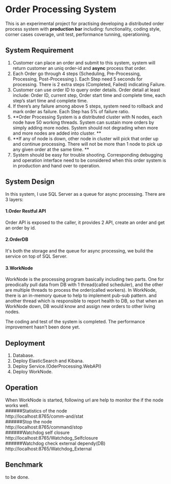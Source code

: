 # Order Processing System

This is an experimental project for practising developing a distributed order process system with **production bar** including: functionality, coding style, corner cases coverage, unit test, performance tunning, operationing.


## System Requirement
1.  Customer can place an order and submit to this system,  system will return customer an uniq order-id and **async** process that order. 
2.  Each Order go through 4 steps (Scheduling, Pre-Processing,  Processing,  Post-Processing ). Each Step need 5 seconds for processing.  There is 2 extra steps (Completed, Failed) indicating Failure.  
3.  Customer can use order ID to query order details.  Order detail at least include:  Order ID,  current step,  Order start time and complete time,  each step’s start time and complete time.   
4.  If there’s any failure among above 5 steps,  system need to rollback and mark order as failure.  Each Step has 5% of failure ratio. 
5.  **Order Processing System is a distributed cluster with N nodes,  each node have 50 working threads.   System can sustain more orders by simply adding more nodes.  System should not degrading when more and more nodes are added into cluster. **
6.  **If any of node is down,  other node in cluster will pick that order up and continue processing.   There will not be more than 1 node to pick up any given order at the same time. **
7.  System should be easy for trouble shooting.  Corresponding debugging and operation interface need to be considered when this order system is in production and hand over to operation. 


## System Design
In this system, I use SQL Server as a queue for async processing. There are 3 layers:
#### 1.Order Restful API
Order API is exposed to the caller, it provides 2 API, create an order and get an order by id.
#### 2.OrderDB
It's both the storage and the queue for async processing, we build the service on top of SQL Server.
#### 3.WorkNode
WorkNode is the processing program basically including two parts. One for preodically pull data from DB with 1 thread(called scheduler), and the other are multiple threads to process the order(called workers).
In WorkNode, there is an in-memory queue to help to implement pub-sub pattern. and another thread which is responsible to report health to DB, so that when an WorkNode down, DB would know and assign new orders to other living nodes.


The coding and test of the system is completed. The performance improvement hasn't been done yet.

## Deployment

1. Database.
2. Deploy ElasticSearch and Kibana.
3. Deploy Service.(OderProcessing.WebAPI)
4. Deploy WorkNode.


## Operation
When WorkNode is started, following url are help to monitor the if the node works well.  
######Statistics of the node  
      http://localhost:8765/comm-and/stat  
######Stop the node  
      http://localhost:8765/command/stop  
######Watchdog self closure  
      http://localhost:8765/Watchdog_Selfclosure  
######Watchdog check external dependy(DB)  
      http://localhost:8765/Watchdog_External   


## Benchmark
to be done.


